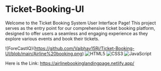 # Ticket-Booking-UI

Welcome to the Ticket Booking System User Interface Page! This project serves as the entry point for our comprehensive ticket booking platform, designed to offer users a seamless and engaging experience as they explore various events and book their tickets.

![ForeCastIQ}(https://github.com/Vaibhav15Rj/Ticket-Booking-UI/blob/main/Airline%20booking.png)
![HTML5](https://img.shields.io/badge/-HTML5-E34F26?style=flat&logo=html5&logoColor=white)
![CSS3](https://img.shields.io/badge/-CSS3-1572B6?style=flat&logo=css3&logoColor=white)
![JavaScript](https://img.shields.io/badge/-JavaScript-F7DF1E?style=flat&logo=javascript&logoColor=black)

Here is the Link: https://airlinebookinglandingpage.netlify.app/
